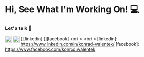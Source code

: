 # Hi, See What I'm Working On! :computer:



### Let's talk 💬
[<img align="left" alt="kond7io" width="22px" src="https://lh3.googleusercontent.com/fqYJHtyzZzA4vacRzeJoB93QNvA5-mvR-8UB5oVLxdYDSTpfLp_KgYD4IqVGJUgFEJo" />][linkedin]
[<img align="left" alt="kond7io" width="22px" src="https://cdn1.iconfinder.com/data/icons/logotypes/32/square-facebook-512.png" />][facebook]
<br/ >
<br/ >
[linkedin]: https://www.linkedin.com/in/konrad-walentek/
[facebook]: https://www.facebook.com/konrad.walentek
